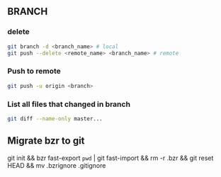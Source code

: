 
## BRANCH
### delete 
```bash
git branch -d <branch_name> # local
git push --delete <remote_name> <branch_name> # remote
```

### Push to remote 
```bash
git push -u origin <branch>
```

### List all files that changed in branch
```bash
git diff --name-only master...
```

Migrate bzr to git
----------------------
git init &&
   bzr fast-export `pwd` | git fast-import &&
   rm -r .bzr &&
   git reset HEAD &&
   mv .bzrignore .gitignore
